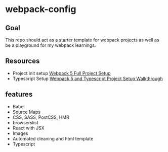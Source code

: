 # webpack-config

## Goal
This repo should act as a starter template for webpack projects as well as be a playground for my webpack learnings.

## Resources
- Project init setup [Webpack 5 Full Project Setup](https://www.youtube.com/watch?v=TOb1c39m64A&t=5847s)
- Typescript Setup [Webpack 5 and Typescript Project Setup Walkthrough](https://www.youtube.com/watch?v=4lpmVZdj12g)

## features
- Babel
- Source Maps
- CSS, SASS, PostCSS, HMR
- browserslist
- React with JSX
- Images
- Automated cleaning and html template
- Typescript
